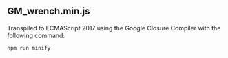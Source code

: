 ## GM_wrench.min.js
Transpiled to ECMAScript 2017 using the Google Closure Compiler with the following command:
```bash
npm run minify
```
